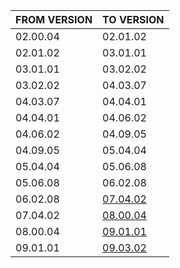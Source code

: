 | FROM VERSION  | TO VERSION |
| ------------- | ------------- |
| 02.00.04 | 02.01.02 |
| 02.01.02 | 03.01.01 |
| 03.01.01 | 03.02.02 |
| 03.02.02 | 04.03.07 |
| 04.03.07 | 04.04.01 |
| 04.04.01 | 04.06.02 |
| 04.06.02 | 04.09.05 |
| 04.09.05 | 05.04.04 |
| 05.04.04 | 05.06.08 |
| 05.06.08 | 06.02.08 |
| 06.02.08 | [07.04.02](https://github.com/dnnsoftware/Dnn.Releases.Archive.7x/tree/master/07.04.02) |
| 07.04.02 | [08.00.04](https://github.com/dnnsoftware/Dnn.Platform/releases/tag/v8.0.4) |
| 08.00.04 | [09.01.01](https://github.com/dnnsoftware/Dnn.Platform/releases/tag/v9.1.1) |
| 09.01.01 | [09.03.02](https://github.com/dnnsoftware/Dnn.Platform/releases/tag/v9.3.2) |
